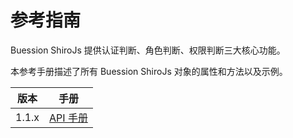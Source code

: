 # 参考指南


Buession ShiroJs 提供认证判断、角色判断、权限判断三大核心功能。

本参考手册描述了所有 Buession ShiroJs 对象的属性和方法以及示例。

|  版本   | 手册  |
|  ----  | ----  |
| 1.1.x  | [API 手册](1.1/index.html) |